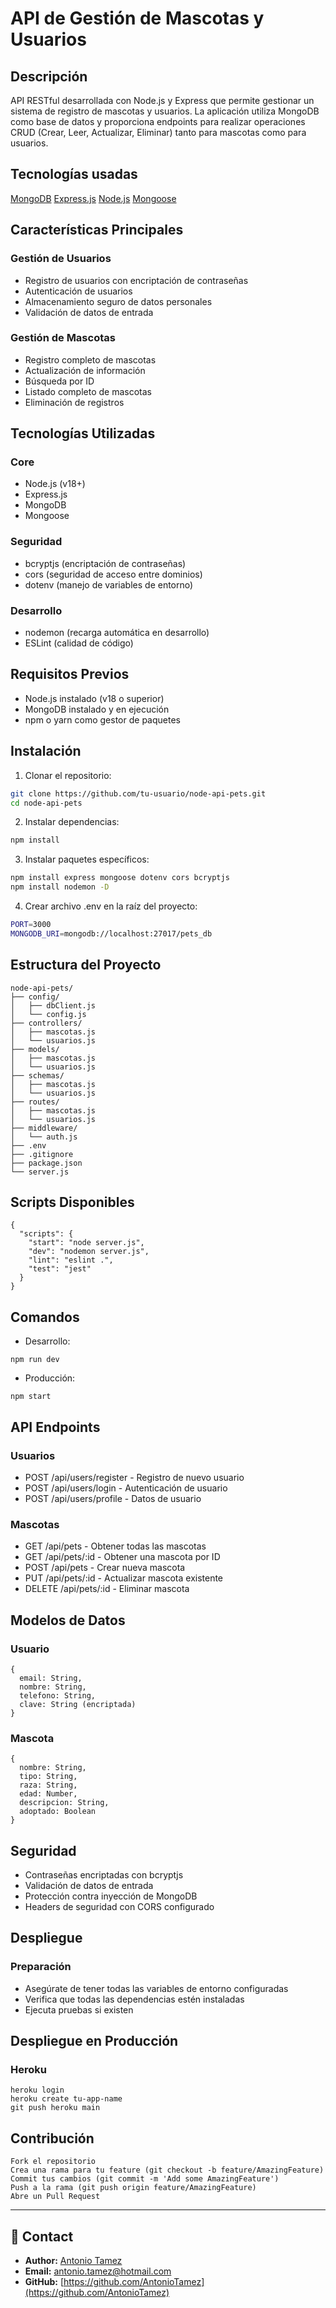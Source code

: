 # API de Gestión de Mascotas y Usuarios

## Descripción
API RESTful desarrollada con Node.js y Express que permite gestionar un sistema de registro de mascotas y usuarios. La aplicación utiliza MongoDB como base de datos y proporciona endpoints para realizar operaciones CRUD (Crear, Leer, Actualizar, Eliminar) tanto para mascotas como para usuarios.

## Tecnologías usadas
[MongoDB](https://www.mongodb.com/es)
[Express.js](https://expressjs.com/)
[Node.js](https://nodejs.org/es)
[Mongoose](https://mongoosejs.com/)

## Características Principales

### Gestión de Usuarios
- Registro de usuarios con encriptación de contraseñas
- Autenticación de usuarios
- Almacenamiento seguro de datos personales
- Validación de datos de entrada

### Gestión de Mascotas
- Registro completo de mascotas
- Actualización de información
- Búsqueda por ID
- Listado completo de mascotas
- Eliminación de registros

## Tecnologías Utilizadas

### Core
- Node.js (v18+)
- Express.js
- MongoDB
- Mongoose

### Seguridad
- bcryptjs (encriptación de contraseñas)
- cors (seguridad de acceso entre dominios)
- dotenv (manejo de variables de entorno)

### Desarrollo
- nodemon (recarga automática en desarrollo)
- ESLint (calidad de código)

## Requisitos Previos
- Node.js instalado (v18 o superior)
- MongoDB instalado y en ejecución
- npm o yarn como gestor de paquetes

## Instalación

1. Clonar el repositorio:
```bash
git clone https://github.com/tu-usuario/node-api-pets.git
cd node-api-pets
```
2. Instalar dependencias:
```bash
npm install
```
3. Instalar paquetes específicos:
```bash
npm install express mongoose dotenv cors bcryptjs
npm install nodemon -D
```
4. Crear archivo .env en la raíz del proyecto:
```bash
PORT=3000
MONGODB_URI=mongodb://localhost:27017/pets_db
```
## Estructura del Proyecto

```
node-api-pets/
├── config/
│   ├── dbClient.js
│   └── config.js
├── controllers/
│   ├── mascotas.js
│   └── usuarios.js
├── models/
│   ├── mascotas.js
│   └── usuarios.js
├── schemas/
│   ├── mascotas.js
│   └── usuarios.js
├── routes/
│   ├── mascotas.js
│   └── usuarios.js
├── middleware/
│   └── auth.js
├── .env
├── .gitignore
├── package.json
└── server.js
```
## Scripts Disponibles
```
{
  "scripts": {
    "start": "node server.js",
    "dev": "nodemon server.js",
    "lint": "eslint .",
    "test": "jest"
  }
}
```

## Comandos
- Desarrollo:
```
npm run dev
```

- Producción:
```
npm start
```

## API Endpoints

### Usuarios
- POST /api/users/register - Registro de nuevo usuario
- POST /api/users/login - Autenticación de usuario
- POST /api/users/profile - Datos de usuario

### Mascotas
- GET /api/pets - Obtener todas las mascotas
- GET /api/pets/:id - Obtener una mascota por ID
- POST /api/pets - Crear nueva mascota
- PUT /api/pets/:id - Actualizar mascota existente
- DELETE /api/pets/:id - Eliminar mascota

## Modelos de Datos

### Usuario
```
{
  email: String,
  nombre: String,
  telefono: String,
  clave: String (encriptada)
}
```

### Mascota
```
{
  nombre: String,
  tipo: String,
  raza: String,
  edad: Number,
  descripcion: String,
  adoptado: Boolean
}
```

## Seguridad
- Contraseñas encriptadas con bcryptjs
- Validación de datos de entrada
- Protección contra inyección de MongoDB
- Headers de seguridad con CORS configurado

## Despliegue
### Preparación

- Asegúrate de tener todas las variables de entorno configuradas
- Verifica que todas las dependencias estén instaladas
- Ejecuta pruebas si existen

## Despliegue en Producción

### Heroku
```
heroku login
heroku create tu-app-name
git push heroku main
```

## Contribución
```
Fork el repositorio
Crea una rama para tu feature (git checkout -b feature/AmazingFeature)
Commit tus cambios (git commit -m 'Add some AmazingFeature')
Push a la rama (git push origin feature/AmazingFeature)
Abre un Pull Request
```

---

## 📢 **Contact**

- **Author:** [Antonio Tamez](https://github.com/AntonioTamez)
- **Email:** antonio.tamez@hotmail.com
- **GitHub:** [https://github.com/AntonioTamez](https://github.com/AntonioTamez)